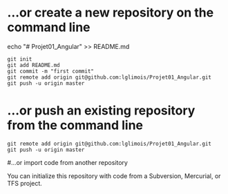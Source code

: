 # …or create a new repository on the command line

echo "# Projet01_Angular" >> README.md

    git init
    git add README.md
    git commit -m "first commit"
    git remote add origin git@github.com:lglimois/Projet01_Angular.git
    git push -u origin master

# …or push an existing repository from the command line

    git remote add origin git@github.com:lglimois/Projet01_Angular.git
    git push -u origin master

#…or import code from another repository

You can initialize this repository with code from a Subversion, Mercurial, or TFS project.
